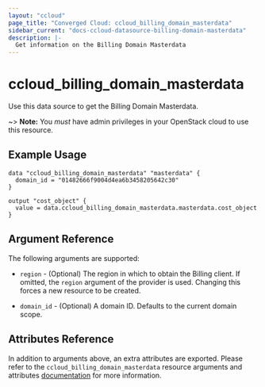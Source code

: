 ```yaml
---
layout: "ccloud"
page_title: "Converged Cloud: ccloud_billing_domain_masterdata"
sidebar_current: "docs-ccloud-datasource-billing-domain-masterdata"
description: |-
  Get information on the Billing Domain Masterdata
---
```


# ccloud\_billing\_domain\_masterdata

Use this data source to get the Billing Domain Masterdata.

~> **Note:** You _must_ have admin privileges in your OpenStack cloud to use
this resource.

## Example Usage

```hcl
data "ccloud_billing_domain_masterdata" "masterdata" {
  domain_id = "01482666f9004d4ea6b3458205642c30"
}

output "cost_object" {
  value = data.ccloud_billing_domain_masterdata.masterdata.cost_object
}
```

## Argument Reference

The following arguments are supported:

* `region` - (Optional) The region in which to obtain the Billing client. If
  omitted, the `region` argument of the provider is used. Changing this forces
  a new resource to be created.

* `domain_id` - (Optional) A domain ID. Defaults to the current domain scope.

## Attributes Reference

In addition to arguments above, an extra attributes are exported. Please refer
to the `ccloud_billing_domain_masterdata` resource arguments and attributes
[documentation](../r/billing_domain_masterdata.html) for more information.
